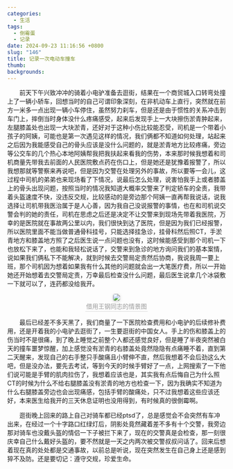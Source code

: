 ```yaml
---
categories:
  - 生活
tags:
  - 倒霉蛋
  - 记录
date: 2024-09-23 11:16:56 +0800
slug: "146"
title: 记录一次电动车撞车
thumb: 
backgrounds:
---
```


&emsp;&emsp;前天下午兴致冲冲的骑着小电驴准备去逛街，结果在一个商贸城入口转弯处撞上了一辆小轿车，回想当时的自己可谓印象深刻，在非机动车上直行，突然就在前方一米多一点出现一辆小车停住，虽然努力刹车，但是还是由于惯性的关系冲击到车门上，摔倒当时身体没什么疼痛感受，起来后发现手上一大块擦伤淤青肿起来，左腿膝盖处也出现一大块淤青，还好对于这种小伤比较能忍受，司机是一个带着小孩子的阿姨，可能也是第一次遇见这样的情况，我们俩都不知道如何处理，站起来之后因为我能感受自己的骨头应该是没什么问题的，就是淤青地方比较疼痛，旁边等公交车的几个热心本地阿姨帮我把我扶起来看我的伤势，本来那时候我想着和司机商量先带我去前面的人民医院敷点药在伤口上，但是她还是犹豫着报警了，所以我想那就等警察来再说吧，但是因为交警在处理另外的事故，所以要等一会儿，这过程中司机的弟弟也来现场看了下情况，说最后怎么处理，说害怕我手上或者膝盖上的骨头出现问题，按照当时的情况我知道大概率交警来了判定轿车的全责，我带着头盔速度不快，没违反交规，比较感动的是旁边那个阿姨一直再帮我说话，说我选择让司机带我医治属于是人心善，因为我自己没说报警的事情，也在和司机说交警会判的她的责任，司机在思虑之后还是决定不让交警来到现场先带着我医院，万幸的是医院就在事故两公里以内，我们很快到达了医院，但是因为我们已经报警，所以医院里面不能当做普通骨科挂号，只能选择挂急诊，挂骨科然后照CT，手淤青地方和膝盖地方照了之后医生说一点问题也没有，这时候能感受到那个司机一下也放松下来了，也能和我轻松说话了，交警来到急诊的地方询问我们的基本案情，说如果我们俩私下不能解决，就到时候去交警局定责然后协商，我说我周一要上班，那个司机因为想着如果我有什么其他的问题就会出一大笔医疗费，所以一开始她还开始想着去交警局定责，万幸最后检查没什么问题，最后医生说拿几个冰袋敷一下就可以了，连药都没给我开。
<center> <img style="border-radius: 0.3125em; box-shadow: 0 2px 4px 0 rgba(34,36,38,.12),0 2px 10px 0 rgba(34,36,38,.08);" src="https://blog.wangyunzi.com/2024/09/231316.PNG"> <br> <div style="color:orange; border-bottom: 1px solid #d9d9d9; display: inline-block; color: #999; padding: 2px;">借用王钢同志的情景图</div> </center>

&emsp;&emsp;最后已经差不多天黑了，我们商量了一下医院检查费用和小电驴的后续修补费用，还是开着我的小电驴去逛街了，一生要逛街的中国女人。手上的伤和膝盖上的伤当时不是很痛，到了晚上睡觉之前整个人都还感觉良好，但是睡了半夜突然被白天的撞车噩梦惊醒，加上感觉没有淤青的右膝盖处竟然隐隐有点痛睡不着，直到第二天醒来，发现自己的右手整只手酸痛且小臂伸不直，然后我想着不会后劲这么大吧，但是没办法，要先去考试，等到今天的时候手臂好了一点，上网搜索了一下他们说可能是手臂的肌肉拉伤了，我想着应该也是，其实我有点后悔自己为什么照CT的时候为什么不给右腿膝盖没有淤青的地方也检查一下，因为我确实不知道为什么右腿膝盖旁边也会出现痛感，包括手臂的酸痛处，只不过我想着这些应该还好，本来医生给我开的三天休息证明也没用得到，有时候真的很倒霉啊。

&emsp;&emsp;逛街晚上回来的路上自己对骑车都已经ptsd了，总是感觉会不会突然有车冲出来，在经过一个十字路口红绿灯后，阴影处竟然藏着差不多有十个交警，我旁边那对骑车也没戴头盔的情侣一下子被拦下来了，现在的交警真是会检查，那一刻很庆幸自己什么戴好头盔的，要不然就是一天之内两次被交警叔叔问话了。回来后想着现在真的处处都是交通事故，以前总是听说，现在突然发生在自己身上还是感到猝不及防。还是要切记：遵守交规，珍爱生命。